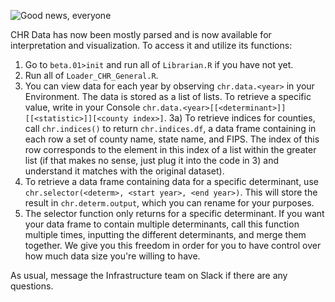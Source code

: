
![Good news, everyone](https://media.giphy.com/media/3o7abA4a0QCXtSxGN2/giphy.gif)

CHR Data has now been mostly parsed and is now available for interpretation and visualization. To access it and utilize its functions:
1) Go to `beta.01>init` and run all of `Librarian.R` if you have not yet.
2) Run all of `Loader_CHR_General.R`.
3) You can view data for each year by observing `chr.data.<year>` in your Environment. The data is stored as a list of lists. To retrieve a specific value, write in your Console `chr.data.<year>[[<determinant>]][[<statistic>]][<county index>]`.
3a) To retrieve indices for counties, call `chr.indices()` to return `chr.indices.df`, a data frame containing in each row a set of county name, state name, and FIPS. The index of this row corresponds to the element in this index of a list within the greater list (if that makes no sense, just plug it into the code in 3) and understand it matches with the original dataset).
4) To retrieve a data frame containing data for a specific determinant, use `chr.selector(<determ>, <start year>, <end year>)`. This will store the result in `chr.determ.output`, which you can rename for your purposes.
5) The selector function only returns for a specific determinant. If you want your data frame to contain multiple determinants, call this function multiple times, inputting the different determinants, and merge them together. We give you this freedom in order for you to have control over how much data size you're willing to have.

As usual, message the Infrastructure team on Slack if there are any questions.
